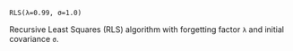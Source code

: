 ```
RLS(λ=0.99, σ=1.0)
```

Recursive Least Squares (RLS) algorithm with forgetting factor `λ` and initial covariance `σ`.

